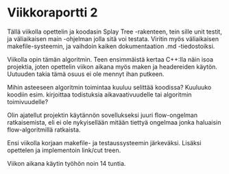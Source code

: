 # Viikkoraportti 2

Tällä viikolla opettelin ja koodasin Splay Tree -rakenteen, tein sille unit testit, ja väliaikaisen main -ohjelman jolla sitä voi testata. Viritin myös väliaikaisen makefile-systeemin, ja vaihdoin kaiken dokumentaation .md -tiedostoiksi.

Viikolla opin tämän algoritmin. Teen ensimmäistä kertaa C++:lla näin isoa projektia, joten opettelin viikon aikana myös maken ja headereiden käytön. Uutuuden takia tämä osuus ei ole mennyt ihan putkeen.

Mihin asteeseen algoritmin toimintaa kuuluu selittää koodissa? Kuuluuko koodiin esim. kirjoittaa todistuksia aikavaativuudelle tai algoritmin toimivuudelle?

Olin ajatellut projektin käytännön sovellukseksi juuri flow-ongelman ratkaisemista, eli ei ole nykyisellään mitään tiettyä ongelmaa jonka haluaisin flow-algoritmillä ratkaista.

Ensi viikolla korjaan makefile- ja testaussysteemin järkeväksi. Lisäksi opettelen ja implementoin link/cut treen.

Viikon aikana käytin työhön noin 14 tuntia.
